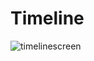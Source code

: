 # Timeline

![timelinescreen](https://github.com/vladlysenka/Timeline/assets/102718510/4d7a7c08-9649-41d2-9135-f9120d5d1082)
